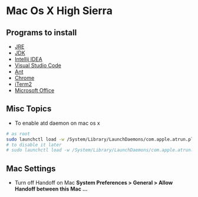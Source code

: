 # Mac Os X High Sierra

## Programs to install
* [JRE](https://www.java.com/en/download/)
* [JDK](https://www.oracle.com/technetwork/java/javase/downloads/index.html)
* [Intellij IDEA](https://www.jetbrains.com/idea/download/#section=mac)
* [Visual Studio Code](https://code.visualstudio.com/download)
* [Ant](https://ant.apache.org/bindownload.cgi)
* [Chrome](https://www.google.com/chrome/)
* [iTerm2](https://www.iterm2.com/)
* [Microsoft Office](http://www.microsofthup.com/hupus/home.aspx)


## Misc Topics
* To enable atd daemon on mac os x
```bash
# as root
sudo launchctl load -w /System/Library/LaunchDaemons/com.apple.atrun.plist
# to disable it later
# sudo launchctl load -w /System/Library/LaunchDaemons/com.apple.atrun.plist
```

## Mac Settings
* Turn off Handoff on Mac **System Preferences > General > Allow Handoff between this Mac ...**

